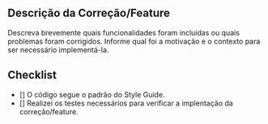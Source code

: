 ## Descrição da Correção/Feature

Descreva brevemente quais funcionalidades foram incluídas ou quais problemas foram corrigidos. Informe qual foi a motivação e o contexto para ser necessário implementá-la.

## Checklist

- [] O código segue o padrão do Style Guide.
- [] Realizei os testes necessários para verificar a implentação da correção/feature.
